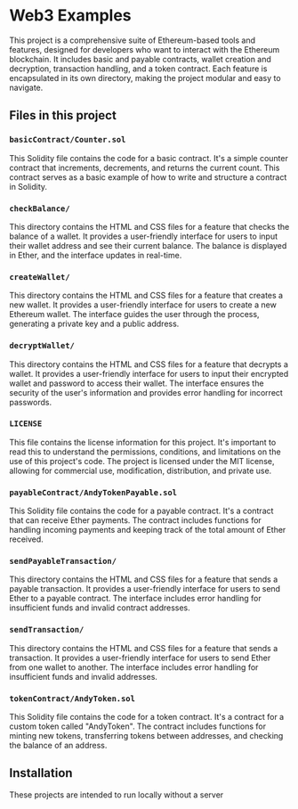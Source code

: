 # Web3 Examples

This project is a comprehensive suite of Ethereum-based tools and features, designed for developers who want to interact with the Ethereum blockchain. It includes basic and payable contracts, wallet creation and decryption, transaction handling, and a token contract. Each feature is encapsulated in its own directory, making the project modular and easy to navigate.

## Files in this project

### `basicContract/Counter.sol`

This Solidity file contains the code for a basic contract. It's a simple counter contract that increments, decrements, and returns the current count. This contract serves as a basic example of how to write and structure a contract in Solidity.

### `checkBalance/`

This directory contains the HTML and CSS files for a feature that checks the balance of a wallet. It provides a user-friendly interface for users to input their wallet address and see their current balance. The balance is displayed in Ether, and the interface updates in real-time.

### `createWallet/`

This directory contains the HTML and CSS files for a feature that creates a new wallet. It provides a user-friendly interface for users to create a new Ethereum wallet. The interface guides the user through the process, generating a private key and a public address.

### `decryptWallet/`

This directory contains the HTML and CSS files for a feature that decrypts a wallet. It provides a user-friendly interface for users to input their encrypted wallet and password to access their wallet. The interface ensures the security of the user's information and provides error handling for incorrect passwords.

### `LICENSE`

This file contains the license information for this project. It's important to read this to understand the permissions, conditions, and limitations on the use of this project's code. The project is licensed under the MIT license, allowing for commercial use, modification, distribution, and private use.

### `payableContract/AndyTokenPayable.sol`

This Solidity file contains the code for a payable contract. It's a contract that can receive Ether payments. The contract includes functions for handling incoming payments and keeping track of the total amount of Ether received.

### `sendPayableTransaction/`

This directory contains the HTML and CSS files for a feature that sends a payable transaction. It provides a user-friendly interface for users to send Ether to a payable contract. The interface includes error handling for insufficient funds and invalid contract addresses.

### `sendTransaction/`

This directory contains the HTML and CSS files for a feature that sends a transaction. It provides a user-friendly interface for users to send Ether from one wallet to another. The interface includes error handling for insufficient funds and invalid addresses.

### `tokenContract/AndyToken.sol`

This Solidity file contains the code for a token contract. It's a contract for a custom token called "AndyToken". The contract includes functions for minting new tokens, transferring tokens between addresses, and checking the balance of an address.

## Installation

These projects are intended to run locally without a server
